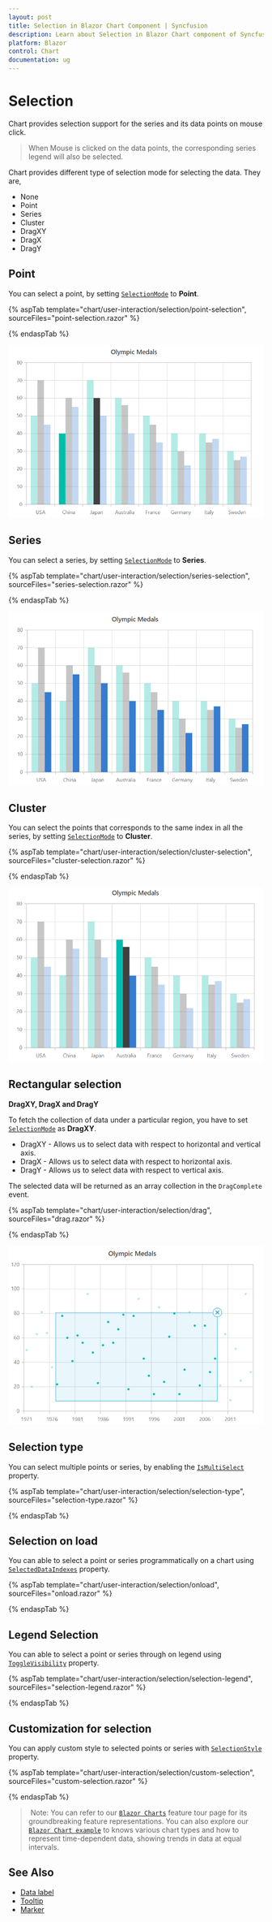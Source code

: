 ```yaml
---
layout: post
title: Selection in Blazor Chart Component | Syncfusion 
description: Learn about Selection in Blazor Chart component of Syncfusion, and more details.
platform: Blazor
control: Chart
documentation: ug
---
```


<!-- markdownlint-disable MD036 -->

# Selection

Chart provides selection support for the series and its data points on mouse click.

>When Mouse is clicked on the data points, the corresponding series legend will also be selected.

Chart provides different type of selection mode for selecting the data. They are,

* None
* Point
* Series
* Cluster
* DragXY
* DragX
* DragY

## Point

 You can select a point, by setting [`SelectionMode`](https://help.syncfusion.com/cr/blazor/Syncfusion.Blazor.Charts.SfChart.html#Syncfusion_Blazor_Charts_SfChart_SelectionMode) to **Point**.

{% aspTab template="chart/user-interaction/selection/point-selection", sourceFiles="point-selection.razor" %}

{% endaspTab %}

![Point](images/selection/point-selection-razor.png)

## Series

 You can select a series, by setting [`SelectionMode`](https://help.syncfusion.com/cr/blazor/Syncfusion.Blazor.Charts.SfChart.html#Syncfusion_Blazor_Charts_SfChart_SelectionMode) to **Series**.

{% aspTab template="chart/user-interaction/selection/series-selection", sourceFiles="series-selection.razor" %}

{% endaspTab %}

![Series](images/selection/series-selection-razor.png)

## Cluster

You can select the points that corresponds to the same index in all the series, by setting [`SelectionMode`](https://help.syncfusion.com/cr/blazor/Syncfusion.Blazor.Charts.SfChart.html#Syncfusion_Blazor_Charts_SfChart_SelectionMode) to **Cluster**.

{% aspTab template="chart/user-interaction/selection/cluster-selection", sourceFiles="cluster-selection.razor" %}

{% endaspTab %}

![Series](images/selection/cluster-selection-razor.png)

## Rectangular selection

**DragXY, DragX and DragY**

To fetch the collection of data under a particular region, you have to set [`SelectionMode`](https://help.syncfusion.com/cr/blazor/Syncfusion.Blazor.Charts.SfChart.html#Syncfusion_Blazor_Charts_SfChart_SelectionMode) as **DragXY**.

* DragXY - Allows us to select data with respect to horizontal and vertical axis.
* DragX - Allows us to select data with respect to horizontal axis.
* DragY - Allows us to select data with respect to vertical axis.

The selected data will be returned as an array collection in the `DragComplete` event.

{% aspTab template="chart/user-interaction/selection/drag", sourceFiles="drag.razor" %}

{% endaspTab %}

![Rectangular selection](images/selection/drag-razor.png)

## Selection type

You can select multiple points or series, by enabling the [`IsMultiSelect`](https://help.syncfusion.com/cr/blazor/Syncfusion.Blazor.Charts.SfChart.html#Syncfusion_Blazor_Charts_SfChart_IsMultiSelect) property.

{% aspTab template="chart/user-interaction/selection/selection-type", sourceFiles="selection-type.razor" %}

{% endaspTab %}

## Selection on load

You can able to select a point or series programmatically on a chart using
[`SelectedDataIndexes`](https://help.syncfusion.com/cr/blazor/Syncfusion.Blazor.Charts.ChartSelectedDataIndexes.html)
property.

{% aspTab template="chart/user-interaction/selection/onload", sourceFiles="onload.razor" %}

{% endaspTab %}

## Legend Selection

You can able to select a point or series through on legend using
[`ToggleVisibility`](https://help.syncfusion.com/cr/blazor/Syncfusion.Blazor.Charts.ChartLegendSettings.html#Syncfusion_Blazor_Charts_ChartLegendSettings_ToggleVisibility) property.

{% aspTab template="chart/user-interaction/selection/selection-legend", sourceFiles="selection-legend.razor" %}

{% endaspTab %}

## Customization for selection

You can apply custom style to selected points or series with [`SelectionStyle`](https://help.syncfusion.com/cr/blazor/Syncfusion.Blazor.Charts.ChartSeries.html#Syncfusion_Blazor_Charts_ChartSeries_SelectionStyle)
property.

{% aspTab template="chart/user-interaction/selection/custom-selection", sourceFiles="custom-selection.razor" %}

{% endaspTab %}

> Note: You can refer to our [`Blazor Charts`](https://www.syncfusion.com/blazor-components/blazor-charts) feature tour page for its groundbreaking feature representations. You can also explore our [`Blazor Chart example`](https://blazor.syncfusion.com/demos/chart/line?theme=bootstrap4) to knows various chart types and how to represent time-dependent data, showing trends in data at equal intervals.

## See Also

* [Data label](./data-labels)
* [Tooltip](./tool-tip)
* [Marker](./data-markers)
